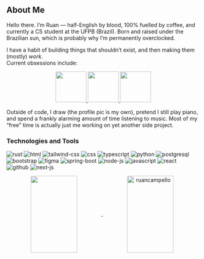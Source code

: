 ## About Me

Hello there. I’m Ruan — half-English by blood, 100% fuelled by coffee, and currently a CS student at the UFPB (Brazil). Born and raised under the Brazilian sun, which is probably why I’m permanently overclocked.

I have a habit of building things that shouldn’t exist, and then making them (mostly) *work*.  
Current obsessions include:  

<p align="center">
  <a href="https://github.com/RuanCampello/umbra">
    <img src="https://github-readme-stats.vercel.app/api/pin/?username=RuanCampello&repo=umbra&theme=catppuccin_mocha" height="80">
  </a>
  <a href="https://github.com/RuanCampello/noteworthy">
    <img src="https://github-readme-stats.vercel.app/api/pin/?username=RuanCampello&repo=noteworthy&theme=catppuccin_mocha" height="80">
  </a>
  <a href="https://github.com/RuanCampello/ignis">
    <img src="https://github-readme-stats.vercel.app/api/pin/?username=RuanCampello&repo=ignis&theme=catppuccin_mocha" height="80">
  </a>
</p>

Outside of code, I draw (the profile pic is my own), pretend I still play piano, and spend a frankly alarming amount of time listening to music. Most of my “free” time is actually just me working on yet another side project.

<h3 align="left">Technologies and Tools</h3>
<p align="left"> 
<img src="https://img.shields.io/badge/Rust-1e1e2e?style=for-the-badge&logo=rust&logoColor=fab387" alt="rust" />
<img src="https://img.shields.io/badge/HTML5-1e1e2e?style=for-the-badge&logo=html5&logoColor=fab387" alt="html">
<img src="https://img.shields.io/badge/Tailwind_CSS-1e1e2e?style=for-the-badge&logo=tailwind-css&logoColor=89dceb" alt="tailwind-css">
<img src="https://img.shields.io/badge/CSS3-1e1e2e?style=for-the-badge&logo=css&logoColor=89dceb" alt="css">
<img src="https://img.shields.io/badge/TypeScript-1e1e2e?style=for-the-badge&logo=typescript&logoColor=89dceb" alt="typescript">
<img src="https://img.shields.io/badge/Python-1e1e2e?style=for-the-badge&logo=python&logoColor=f9e2af" alt="python">
<img src="https://img.shields.io/badge/PostgreSQL-1e1e2e?style=for-the-badge&logo=postgresql&logoColor=89b4fa" alt="postgresql">
<img src="https://img.shields.io/badge/Bootstrap-1e1e2e?style=for-the-badge&logo=bootstrap&logoColor=cba6f7" alt="bootstrap">
<img src="https://img.shields.io/badge/Figma-1e1e2e?style=for-the-badge&logo=figma&logoColor=f5c2e7" alt="figma">
<img src="https://img.shields.io/badge/Spring_Boot-1e1e2e?style=for-the-badge&logo=spring-boot&logoColor=a6e3a1" alt="spring-boot">
<img src="https://img.shields.io/badge/Node%20js-1e1e2e?style=for-the-badge&logo=nodedotjs&logoColor=a6e3a1" alt="node-js">
<img src="https://img.shields.io/badge/JavaScript-1e1e2e?style=for-the-badge&logo=javascript&logoColor=f9e2af" alt="javascript">
<img src="https://img.shields.io/badge/React-1e1e2e?style=for-the-badge&logo=react&logoColor=89dceb" alt="react">
<img src="https://img.shields.io/badge/GitHub-1e1e2e?style=for-the-badge&logo=github&logoColor=cdd6f4" alt="github">
<img src="https://img.shields.io/badge/Next%20js-1e1e2e?style=for-the-badge&logo=nextdotjs&logoColor=cdd6f4" alt="next-js">
</p>




<a href="#" align="center">
  <!-- <img height=200 width="49%" align="center" src="https://github-readme-stats.vercel.app/api?username=ruancampello&show_icons=true&theme=catppuccin_mocha&show=prs_merged" /> -->
  <!-- <img src="https://github-readme-stats.vercel.app/api?username=ruancampello&show_icons=true&theme=tokyonight&locale=en" alt="ruancampello" /> -->
  <img width="49%" src="https://github-readme-stats.vercel.app/api/wakatime?username=@ruancampello&theme=catppuccin_mocha&layout=compact&hide=YAML,Other,Text,gitignore,CMAKE,CSV,Makefile,hyprlang,conf,Bash,bigfile,Perl,Stata" height="200" align="center" />
  <img width="49%" src="https://github-readme-stats.vercel.app/api?username=ruancampello&show_icons=true&theme=catppuccin_mocha&show=prs_merged" height="200" align="center" alt="ruancampello" />
</p>
